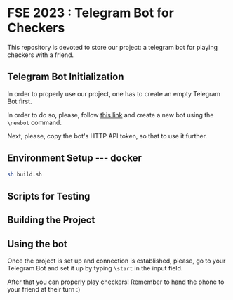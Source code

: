 # FSE 2023 : Telegram Bot for Checkers
This repository is devoted to store our project: a telegram bot for playing checkers with a friend.
## Telegram Bot Initialization
In order to properly use our project, one has to create an empty Telegram Bot first.

In order to do so, please, follow [this link](https://t.me/BotFather) and create a new bot using the `\newbot` command.

Next, please, copy the bot's HTTP API token, so that to use it further.

## Environment Setup --- docker
```bash
sh build.sh

```
## Scripts for Testing

## Building the Project

## Using the bot
Once the project is set up and connection is established, please, go to your Telegram Bot and set it up by typing `\start` in the input field.

After that you can properly play checkers! Remember to hand the phone to your friend at their turn :)
